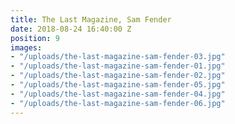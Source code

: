 ```yaml
---
title: The Last Magazine, Sam Fender
date: 2018-08-24 16:40:00 Z
position: 9
images:
- "/uploads/the-last-magazine-sam-fender-03.jpg"
- "/uploads/the-last-magazine-sam-fender-01.jpg"
- "/uploads/the-last-magazine-sam-fender-02.jpg"
- "/uploads/the-last-magazine-sam-fender-05.jpg"
- "/uploads/the-last-magazine-sam-fender-04.jpg"
- "/uploads/the-last-magazine-sam-fender-06.jpg"
---
```


